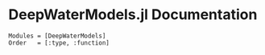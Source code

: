 # DeepWaterModels.jl Documentation

```@autodocs
Modules = [DeepWaterModels]
Order   = [:type, :function]
```
